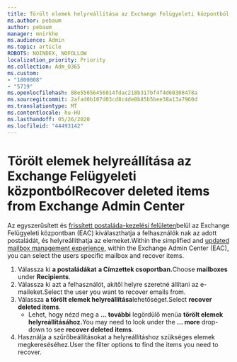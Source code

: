 ```yaml
---
title: Törölt elemek helyreállítása az Exchange Felügyeleti központból
ms.author: pebaum
author: pebaum
manager: mnirkhe
ms.audience: Admin
ms.topic: article
ROBOTS: NOINDEX, NOFOLLOW
localization_priority: Priority
ms.collection: Adm_O365
ms.custom:
- "1800008"
- "5719"
ms.openlocfilehash: 88e55056456014fdac218b317bf4f4d60308478a
ms.sourcegitcommit: 2afad0b107d03cd8c4de0b85b5bee38a13a7960d
ms.translationtype: MT
ms.contentlocale: hu-HU
ms.lasthandoff: 05/26/2020
ms.locfileid: "44493142"
---
```

# <a name="recover-deleted-items-from-exchange-admin-center"></a><span data-ttu-id="a7e8b-102">Törölt elemek helyreállítása az Exchange Felügyeleti központból</span><span class="sxs-lookup"><span data-stu-id="a7e8b-102">Recover deleted items from Exchange Admin Center</span></span>

<span data-ttu-id="a7e8b-103">Az egyszerűsített és [frissített postaláda-kezelési felületen](https://admin.exchange.microsoft.com/#/mailboxes)belül az Exchange Felügyeleti központban (EAC) kiválaszthatja a felhasználók nak az adott postaládát, és helyreállíthatja az elemeket.</span><span class="sxs-lookup"><span data-stu-id="a7e8b-103">Within the simplified and [updated mailbox management experience](https://admin.exchange.microsoft.com/#/mailboxes), within the Exchange Admin Center (EAC), you can select the users specific mailbox and recover items.</span></span>

1. <span data-ttu-id="a7e8b-104">Válassza ki **a postaládákat** **a Címzettek csoportban.**</span><span class="sxs-lookup"><span data-stu-id="a7e8b-104">Choose **mailboxes** under **Recipients**.</span></span>
2. <span data-ttu-id="a7e8b-105">Válassza ki azt a felhasználót, akitől helyre szeretné állítani az e-maileket.</span><span class="sxs-lookup"><span data-stu-id="a7e8b-105">Select the user you want to recover emails from.</span></span>
3. <span data-ttu-id="a7e8b-106">Válassza **a törölt elemek helyreállítása**lehetőséget.</span><span class="sxs-lookup"><span data-stu-id="a7e8b-106">Select **recover deleted items**.</span></span>
    - <span data-ttu-id="a7e8b-107">Lehet, hogy nézd meg a **... további** legördülő menüa **törölt elemek helyreállításához.**</span><span class="sxs-lookup"><span data-stu-id="a7e8b-107">You may need to look under the **… more** drop-down to see **recover deleted items**.</span></span>
4. <span data-ttu-id="a7e8b-108">Használja a szűrőbeállításokat a helyreállításhoz szükséges elemek megkereséséhez.</span><span class="sxs-lookup"><span data-stu-id="a7e8b-108">User the filter options to find the items you need to recover.</span></span>
